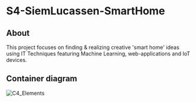# S4-SiemLucassen-SmartHome

## About
This project focuses on finding & realizing creative 'smart home' ideas using IT Techniques featuring Machine Learning, web-applications and IoT devices.

## Container diagram
![C4_Elements](https://user-images.githubusercontent.com/48807736/163273265-ba6f69bb-e8b0-4674-aa5c-498addf130cd.png)

